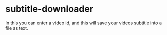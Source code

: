 # subtitle-downloader
In this you can enter a video id, and this will save your videos subtitle into a file as text.
